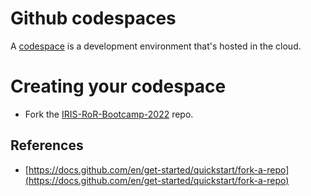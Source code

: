 # Github codespaces
A [codespace](https://docs.github.com/en/codespaces/overview) is a development environment that's hosted in the cloud.

# Creating your codespace
* Fork the [IRIS-RoR-Bootcamp-2022](https://github.com/IRIS-NITK/IRIS-RoR-Bootcamp-2022) repo.



## References
* [https://docs.github.com/en/get-started/quickstart/fork-a-repo](https://docs.github.com/en/get-started/quickstart/fork-a-repo)
